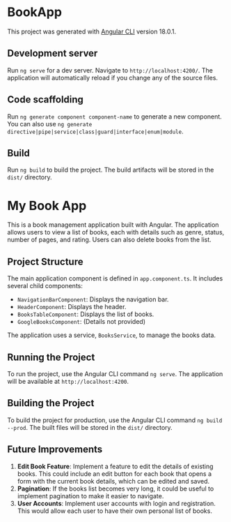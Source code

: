 # BookApp

This project was generated with [Angular CLI](https://github.com/angular/angular-cli) version 18.0.1.

## Development server

Run `ng serve` for a dev server. Navigate to `http://localhost:4200/`. The application will automatically reload if you change any of the source files.

## Code scaffolding

Run `ng generate component component-name` to generate a new component. You can also use `ng generate directive|pipe|service|class|guard|interface|enum|module`.

## Build

Run `ng build` to build the project. The build artifacts will be stored in the `dist/` directory.

# My Book App

This is a book management application built with Angular. The application allows users to view a list of books, each with details such as genre, status, number of pages, and rating. Users can also delete books from the list.

## Project Structure

The main application component is defined in `app.component.ts`. It includes several child components:

- `NavigationBarComponent`: Displays the navigation bar.
- `HeaderComponent`: Displays the header.
- `BooksTableComponent`: Displays the list of books.
- `GoogleBooksComponent`: (Details not provided)

The application uses a service, `BooksService`, to manage the books data.

## Running the Project

To run the project, use the Angular CLI command `ng serve`. The application will be available at `http://localhost:4200`.

## Building the Project

To build the project for production, use the Angular CLI command `ng build --prod`. The built files will be stored in the `dist/` directory.

## Future Improvements

1. **Edit Book Feature**: Implement a feature to edit the details of existing books. This could include an edit button for each book that opens a form with the current book details, which can be edited and saved.
2. **Pagination**: If the books list becomes very long, it could be useful to implement pagination to make it easier to navigate.
3. **User Accounts**: Implement user accounts with login and registration. This would allow each user to have their own personal list of books.
